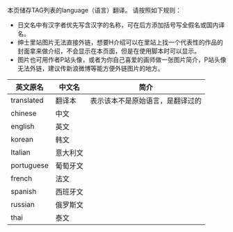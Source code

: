 本页储存TAG列表的language（语言）翻译。
请按照如下规则：
* 日文名中有汉字者优先写含汉字的名称，可在后方添加括号写全假名或国内译名。
* 绅士里站图片无法直接外链，想要H介绍可以在里站上找一个代表性的作品的封面拿来做介绍，不会显示在本页面，但是在使用脚本时可以显示。
* 图片也可用作者P站头像，或者为你自己喜爱的画师做一张图片简介，P站头像无法外链，建议传新浪微博等能方便外链图片的地方。

| 英文原名 | 中文名 | 简介 |
| --- | --- | --- |
| translated | 翻译本 | 表示该本不是原始语言，是翻译过的 |
| chinese | 中文 | |
| english | 英文 | |
| korean | 韩文 | |
| Italian | 意大利文 | |
| portuguese | 葡萄牙文 | |
| french | 法文 | |
| spanish | 西班牙文 | |
| russian | 俄罗斯文 | |
| thai | 泰文 | |